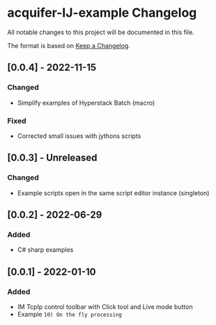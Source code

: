 # acquifer-IJ-example Changelog
All notable changes to this project will be documented in this file.

The format is based on [Keep a Changelog](https://keepachangelog.com/en/1.0.0/).

## [0.0.4] - 2022-11-15

### Changed
- Simplify examples of Hyperstack Batch (macro)

### Fixed
- Corrected small issues with jythons scripts

## [0.0.3] - Unreleased

### Changed
- Example scripts open in the same script editor instance (singleton)

## [0.0.2] - 2022-06-29

### Added
- C# sharp examples

## [0.0.1] - 2022-01-10

### Added
- IM TcpIp control toolbar with Click tool and Live mode button
- Example `10) On the fly processing`